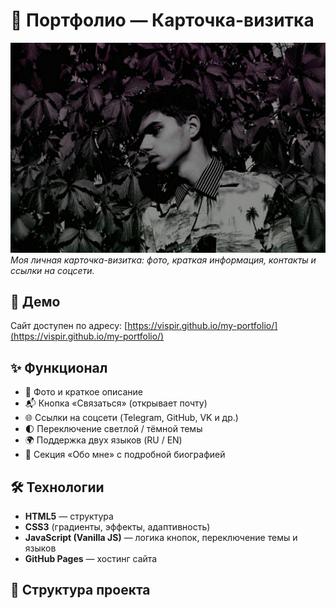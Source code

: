 # 💼 Портфолио — Карточка-визитка

![Превью сайта](me.jpg)  
_Моя личная карточка-визитка: фото, краткая информация, контакты и ссылки на соцсети._

## 🚀 Демо
Сайт доступен по адресу: [https://vispir.github.io/my-portfolio/](https://vispir.github.io/my-portfolio/)  

## ✨ Функционал
- 📸 Фото и краткое описание
- 📬 Кнопка «Связаться» (открывает почту)
- 🌐 Ссылки на соцсети (Telegram, GitHub, VK и др.)
- 🌓 Переключение светлой / тёмной темы
- 🌍 Поддержка двух языков (RU / EN)
- 📖 Секция «Обо мне» с подробной биографией

## 🛠 Технологии
- **HTML5** — структура
- **CSS3** (градиенты, эффекты, адаптивность)
- **JavaScript (Vanilla JS)** — логика кнопок, переключение темы и языков
- **GitHub Pages** — хостинг сайта

## 📂 Структура проекта
